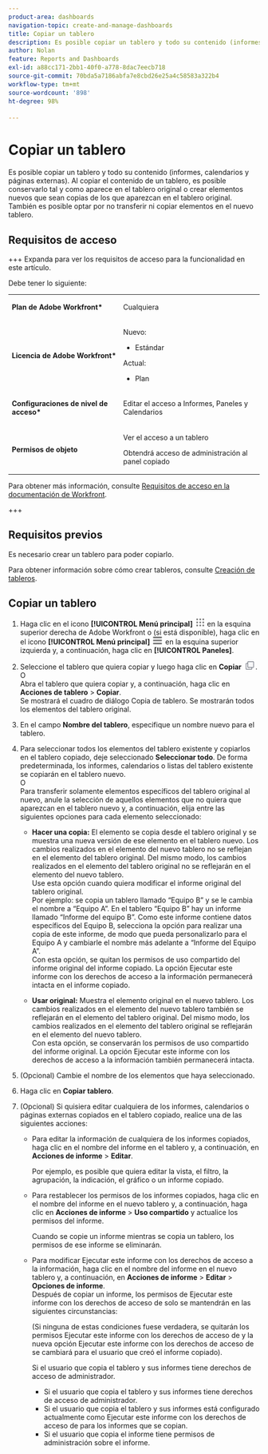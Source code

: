 ```yaml
---
product-area: dashboards
navigation-topic: create-and-manage-dashboards
title: Copiar un tablero
description: Es posible copiar un tablero y todo su contenido (informes, calendarios y páginas externas). Al copiar el contenido de un tablero, es posible conservarlo tal y como aparece en el tablero original o crear elementos nuevos que sean copias de los que aparezcan en el tablero original. También es posible optar por no transferir ni copiar elementos en el nuevo tablero.
author: Nolan
feature: Reports and Dashboards
exl-id: a88cc171-2bb1-40f0-a778-8dac7eecb718
source-git-commit: 70bda5a7186abfa7e8cbd26e25a4c58583a322b4
workflow-type: tm+mt
source-wordcount: '898'
ht-degree: 98%

---
```


# Copiar un tablero

<!-- Audited: 1/2025 -->

Es posible copiar un tablero y todo su contenido (informes, calendarios y páginas externas). Al copiar el contenido de un tablero, es posible conservarlo tal y como aparece en el tablero original o crear elementos nuevos que sean copias de los que aparezcan en el tablero original. También es posible optar por no transferir ni copiar elementos en el nuevo tablero.

## Requisitos de acceso

+++ Expanda para ver los requisitos de acceso para la funcionalidad en este artículo.

Debe tener lo siguiente:

<table style="table-layout:auto"> 
 <col> 
 <col> 
 <tbody> 
  <tr> 
   <td role="rowheader"><strong>Plan de Adobe Workfront*</strong></td> 
   <td> <p>Cualquiera</p> </td> 
  </tr> 
  <tr> 
   <td role="rowheader"><strong>Licencia de Adobe Workfront*</strong></td> 
    <td> 
      <p>Nuevo:</p>
         <ul>
         <li><p>Estándar</p></li>
         </ul>
      <p>Actual:</p>
         <ul>
         <li><p>Plan</p></li>
         </ul>
   </td> 
  </tr> 
  <tr> 
   <td role="rowheader"><strong>Configuraciones de nivel de acceso*</strong></td> 
   <td> <p>Editar el acceso a Informes, Paneles y Calendarios</p></td> 
  </tr> 
  <tr> 
   <td role="rowheader"><strong>Permisos de objeto</strong></td> 
   <td> <p>Ver el acceso a un tablero</p> <p>Obtendrá acceso de administración al panel copiado</p></td> 
  </tr> 
 </tbody> 
</table>

Para obtener más información, consulte [Requisitos de acceso en la documentación de Workfront](/help/quicksilver/administration-and-setup/add-users/access-levels-and-object-permissions/access-level-requirements-in-documentation.md).

+++

## Requisitos previos

Es necesario crear un tablero para poder copiarlo.

Para obtener información sobre cómo crear tableros, consulte [Creación de tableros](../../../reports-and-dashboards/dashboards/creating-and-managing-dashboards/create-dashboard.md).

## Copiar un tablero

1. Haga clic en el icono **[!UICONTROL Menú principal]** ![Menú principal](/help/_includes/assets/main-menu-icon.png) en la esquina superior derecha de Adobe Workfront o (si está disponible), haga clic en el icono **[!UICONTROL Menú principal]** ![Menú principal](/help/_includes/assets/main-menu-icon-left-nav.png) en la esquina superior izquierda y, a continuación, haga clic en **[!UICONTROL Paneles]**.

1. Seleccione el tablero que quiera copiar y luego haga clic en **Copiar** ![Icono de copiar](assets/copy-icon.png).\
   O\
   Abra el tablero que quiera copiar y, a continuación, haga clic en **Acciones de tablero** > **Copiar**.\
   Se mostrará el cuadro de diálogo Copia de tablero. Se mostrarán todos los elementos del tablero original.

1. En el campo **Nombre del tablero**, especifique un nombre nuevo para el tablero.
1. Para seleccionar todos los elementos del tablero existente y copiarlos en el tablero copiado, deje seleccionado **Seleccionar todo**. De forma predeterminada, los informes, calendarios o listas del tablero existente se copiarán en el tablero nuevo.\
   O\
   Para transferir solamente elementos específicos del tablero original al nuevo, anule la selección de aquellos elementos que no quiera que aparezcan en el tablero nuevo y, a continuación, elija entre las siguientes opciones para cada elemento seleccionado:

   * **Hacer una copia:** El elemento se copia desde el tablero original y se muestra una nueva versión de ese elemento en el tablero nuevo. Los cambios realizados en el elemento del nuevo tablero no se reflejan en el elemento del tablero original. Del mismo modo, los cambios realizados en el elemento del tablero original no se reflejarán en el elemento del nuevo tablero.\
     Use esta opción cuando quiera modificar el informe original del tablero original.\
     Por ejemplo: se copia un tablero llamado “Equipo B” y se le cambia el nombre a “Equipo A”. En el tablero “Equipo B” hay un informe llamado “Informe del equipo B”. Como este informe contiene datos específicos del Equipo B, selecciona la opción para realizar una copia de este informe, de modo que pueda personalizarlo para el Equipo A y cambiarle el nombre más adelante a “Informe del Equipo A”.\
     Con esta opción, se quitan los permisos de uso compartido del informe original del informe copiado. La opción Ejecutar este informe con los derechos de acceso a la información permanecerá intacta en el informe copiado.

   * **Usar original:** Muestra el elemento original en el nuevo tablero. Los cambios realizados en el elemento del nuevo tablero también se reflejarán en el elemento del tablero original. Del mismo modo, los cambios realizados en el elemento del tablero original se reflejarán en el elemento del nuevo tablero.\
     Con esta opción, se conservarán los permisos de uso compartido del informe original. La opción Ejecutar este informe con los derechos de acceso a la información también permanecerá intacta.

1. (Opcional) Cambie el nombre de los elementos que haya seleccionado.
1. Haga clic en **Copiar tablero**.
1. (Opcional) Si quisiera editar cualquiera de los informes, calendarios o páginas externas copiados en el tablero copiado, realice una de las siguientes acciones:

   * Para editar la información de cualquiera de los informes copiados, haga clic en el nombre del informe en el tablero y, a continuación, en **Acciones de informe** > **Editar**.

     Por ejemplo, es posible que quiera editar la vista, el filtro, la agrupación, la indicación, el gráfico o un informe copiado.

   * Para restablecer los permisos de los informes copiados, haga clic en el nombre del informe en el nuevo tablero y, a continuación, haga clic en **Acciones de informe** > **Uso compartido** y actualice los permisos del informe.

     Cuando se copie un informe mientras se copia un tablero, los permisos de ese informe se eliminarán.

   * Para modificar Ejecutar este informe con los derechos de acceso a la información, haga clic en el nombre del informe en el nuevo tablero y, a continuación, en **Acciones de informe** > **Editar** > **Opciones de informe**.\
     Después de copiar un informe, los permisos de Ejecutar este informe con los derechos de acceso de solo se mantendrán en las siguientes circunstancias:

     (Si ninguna de estas condiciones fuese verdadera, se quitarán los permisos Ejecutar este informe con los derechos de acceso de y la nueva opción Ejecutar este informe con los derechos de acceso de se cambiará para el usuario que creó el informe copiado).

     Si el usuario que copia el tablero y sus informes tiene derechos de acceso de administrador.

      * Si el usuario que copia el tablero y sus informes tiene derechos de acceso de administrador.
      * Si el usuario que copia el tablero y sus informes está configurado actualmente como Ejecutar este informe con los derechos de acceso de para los informes que se copian.
      * Si el usuario que copia el informe tiene permisos de administración sobre el informe.
